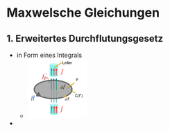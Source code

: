 # Maxwelsche Gleichungen 
## 1. Erweitertes Durchflutungsgesetz 
- in Form eines Integrals 
	- <img src="https://raw.githubusercontent.com/xiaomeng-huang-study/images_Theoretische_Elektrotechnik/refs/heads/main/Scrennshot_2025-04-04_08-21-55.png?raw=" width="30%" />  
- 